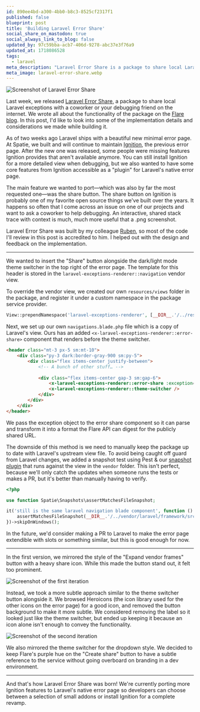 ```yaml
---
id: 890ee4bd-a300-4bb0-b8c3-8525cf2317f1
published: false
blueprint: post
title: 'Building Laravel Error Share'
social_share_on_mastodon: true
social_always_link_to_blog: false
updated_by: 97c59bba-acb7-406d-9278-abc37e3f76a9
updated_at: 1718086528
tags:
  - laravel
meta_description: "Laravel Error Share is a package to share local Laravel exceptions with a coworker or your debugging friend on the internet. Here's a look into some of the implementation details and considerations we made while building it."
meta_image: laravel-error-share.webp
---
```

![Screenshot of Laravel Error Share](https://sebastiandedeyne.com/assets/laravel-error-share.webp)

Last week, we released [Laravel Error Share](https://github.com/spatie/laravel-error-share), a package to share local Laravel exceptions with a coworker or your debugging friend on the internet. We wrote all about the functionality of the package on the [Flare blog](https://flareapp.io/blog/introducing-laravel-error-share). In this post, I'd like to look into some of the implementation details and considerations we made while building it.

<!--more-->

As of two weeks ago Laravel ships with a beautiful new minimal error page. At Spatie, we built and will continue to maintain [Ignition](https://flareapp.io/ignition), the previous error page. After the new one was released, some people were missing features Ignition provides that aren't available anymore. You can still install Ignition for a more detailed view when debugging, but we also wanted to have some core features from Ignition accessible as a "plugin" for Laravel's native error page.

The main feature we wanted to port—which was also by far the most requested one—was the share button. The share button on Ignition is probably one of my favorite open source things we've built over the years. It happens so often that I come across an issue on one of our projects and want to ask a coworker to help debugging. An interactive, shared stack trace with context is much, much more useful that a .png screenshot.

Laravel Error Share was built by my colleague [Ruben](http://rubenvanassche.com), so most of the code I'll review in this post is accredited to him. I helped out with the design and feedback on the implementation.

---

We wanted to insert the "Share" button alongside the dark/light mode theme switcher in the top right of the error page. The template for this header is stored in the `laravel-exceptions-renderer::navigation` vendor view.

To override the vendor view, we created our own `resources/views` folder in the package, and register it under a custom namespace in the package service provider.

```php
View::prependNamespace('laravel-exceptions-renderer', [__DIR__.'/../resources/views']);
```

Next, we set up our own `navigations.blade.php` file which is a copy of Laravel's view. Ours has an added `<x-laravel-exceptions-renderer::error-share>` component that renders before the theme switcher.

```html
<header class="mt-3 px-5 sm:mt-10">
    <div class="py-3 dark:border-gray-900 sm:py-5">
        <div class="flex items-center justify-between">
            <!-- A bunch of other stuff… -->
            
            <div class="flex items-center gap-3 sm:gap-6">
                <x-laravel-exceptions-renderer::error-share :exception="$exception" />
                <x-laravel-exceptions-renderer::theme-switcher />
            </div>
        </div>
    </div>
</header>
```

We pass the exception object to the error share component so it can parse and transform it into a format the Flare API can digest for the publicly shared URL.

The downside of this method is we need to manually keep the package up to date with Laravel's upstream view file. To avoid being caught off guard from Laravel changes, we added a snapshot test using Pest & our [snapshot plugin](https://github.com/spatie/pest-plugin-snapshots) that runs against the view in the `vendor` folder. This isn't perfect, because we'll only catch the updates when someone runs the tests or makes a PR, but it's better than manually having to verify.

```php
<?php

use function Spatie\Snapshots\assertMatchesFileSnapshot;

it('still is the same laravel navigation blade component', function () {
    assertMatchesFileSnapshot(__DIR__.'/../vendor/laravel/framework/src/Illuminate/Foundation/resources/exceptions/renderer/components/navigation.blade.php');
})->skipOnWindows();
```

In the future, we'd consider making a PR to Laravel to make the error page extendible with slots or something similar, but this is good enough for now.

---

In the first version, we mirrored the style of the "Expand vendor frames" button with a heavy share icon. While this made the button stand out, it felt too prominent.

![Screenshot of the first iteration](https://sebastiandedeyne.com/assets/laravel-error-share-first-iteration.webp)

Instead, we took a more subtle approach similar to the theme switcher button alongside it. We browsed Heroicons (the icon library used for the other icons on the error page) for a good icon, and removed the button background to make it more subtle. We considered removing the label so it looked just like the theme switcher, but ended up keeping it because an icon alone isn't enough to convey the functionality.

![Screenshot of the second iteration](https://sebastiandedeyne.com/assets/laravel-error-share-second-iteration.webp)

We also mirrored the theme switcher for the dropdown style. We decided to keep Flare's purple hue on the "Create share" button to have a subtle reference to the service without going overboard on branding in a dev environment.

---

And that's how Laravel Error Share was born! We're currently porting more Ignition features to Laravel's native error page so developers can choose between a selection of small addons or install Ignition for a complete revamp.
